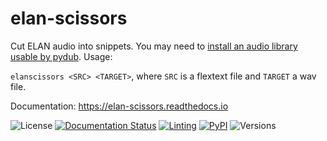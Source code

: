 # elan-scissors

Cut ELAN audio into snippets. You may need to [install an audio library usable by pydub](https://github.com/jiaaro/pydub#getting-ffmpeg-set-up).
Usage:

`elanscissors <SRC> <TARGET>`, where `SRC` is a flextext file and `TARGET` a wav file.

Documentation: https://elan-scissors.readthedocs.io

![License](https://img.shields.io/github/license/fmatter/elan-scissors)
[![Documentation Status](https://readthedocs.org/projects/elan-scissors/badge/?version=latest)](https://elan-scissors.readthedocs.io/en/latest/?badge=latest)
[![Linting](https://img.shields.io/github/workflow/status/fmatter/elan-scissors/lint?label=linting)](https://github.com/fmatter/elan-scissors/actions/workflows/lint.yml)
[![PyPI](https://img.shields.io/pypi/v/elan-scissors.svg)](https://pypi.org/project/elan-scissors)
![Versions](https://img.shields.io/pypi/pyversions/elan-scissors)
